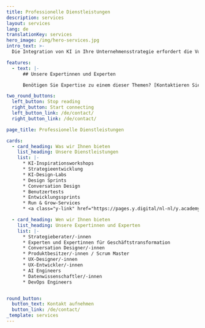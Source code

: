 ```yaml
---
title: Professionelle Dienstleistungen
description: services
layout: services
lang: de
translationKey: services
hero_image: /img/hero-services.jpg
intro_text: >-
  Die Integration von KI in Ihre Unternehmensstrategie erfordert die Vorbereitung auf neue Arbeitsmethoden. Unser internationales Team aus erfahrenen und hochqualifizierten Experten und Expertinnen steht Ihnen dabei zur Seite. Mit unserer Expertise begleiten wir Sie in allen Phasen der digitalen Transformation, angefangen von strategischer Beratung und Inspirationsworkshops über das Training spezifischer KI-Fähigkeiten bis hin zur Durchführung kompletter KI-Projekte. Wir stehen Ihnen zur Verfügung!

features:
  - text: |-
      ## Unsere Expertinnen und Experten

      Benötigen Sie Expertise zu einem dieser Themen? [Kontaktieren Sie uns einfach](/de/kontakt/)!

two_round_buttons:
  left_button: Stop reading
  right_button: Start connecting
  left_button_link: /de/contact/
  right_button_link: /de/contact/

page_title: Professionelle Dienstleistungen

cards:
  - card_heading: Was wir Ihnen bieten
    list_heading: Unsere Dienstleistungen
    list: |-
      *	KI-Inspirationsworkshops
      *	Strategieentwicklung
      *	KI-Design-Labs
      *	Design Sprints
      *	Conversation Design
      *	Benutzertests
      *	Entwicklungssprints
      *	Run & Grow-Services
      *	<a class="y-link" href="https://pages.y.digital/nl-nl/y.academy" target="_blank" rel="noopener">Y.academy</a>

  - card_heading: Wen wir Ihnen bieten
    list_heading: Unsere Expertinnen und Experten
    list: |-
      *	Strategieberater/-innen
      *	Experten und Expertinnen für Geschäftstransformation
      *	Conversation Designer/-innen
      *	Produktbesitzer/-innen / Scrum Master
      *	UX-Designer/-innen
      *	UX-Entwickler/-innen
      *	AI Engineers
      *	Datenwissenschaftler/-innen
      *	DevOps Engineers


round_button:
  button_text: Kontakt aufnehmen
  button_link: /de/contact/
_template: services
---
```


